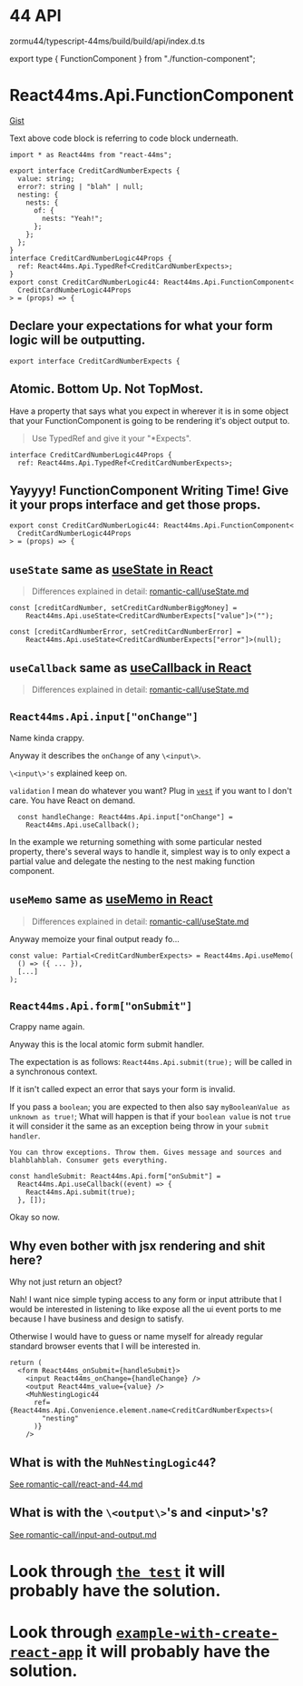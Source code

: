 # 44 API

zormu44/typescript-44ms/build/build/api/index.d.ts

export type { FunctionComponent } from "./function-component";

# React44ms.Api.FunctionComponent

[Gist](romantic-call/React44ms.Api.FunctionComponent.gist.tsx)

Text above code block is referring to code block underneath.

```
import * as React44ms from "react-44ms";

export interface CreditCardNumberExpects {
  value: string;
  error?: string | "blah" | null;
  nesting: {
    nests: {
      of: {
        nests: "Yeah!";
      };
    };
  };
}
interface CreditCardNumberLogic44Props {
  ref: React44ms.Api.TypedRef<CreditCardNumberExpects>;
}
export const CreditCardNumberLogic44: React44ms.Api.FunctionComponent<
  CreditCardNumberLogic44Props
> = (props) => {
```

## Declare your expectations for what your form logic will be outputting.

```
export interface CreditCardNumberExpects {
```

## Atomic. Bottom Up. Not TopMost.

Have a property that says what you expect in wherever it is in some object that your FunctionComponent is going to be rendering it's object output to.

> Use TypedRef and give it your "*Expects".

```
interface CreditCardNumberLogic44Props {
  ref: React44ms.Api.TypedRef<CreditCardNumberExpects>;
```

## Yayyyy! FunctionComponent Writing Time! Give it your props interface and get those props.

```
export const CreditCardNumberLogic44: React44ms.Api.FunctionComponent<
  CreditCardNumberLogic44Props
> = (props) => {
```

## `useState` same as [useState in React](https://beta.reactjs.org/learn)

> Differences explained in detail: [romantic-call/useState.md](romantic-call/useState.md)

```
const [creditCardNumber, setCreditCardNumberBiggMoney] =
    React44ms.Api.useState<CreditCardNumberExpects["value"]>("");

const [creditCardNumberError, setCreditCardNumberError] =
    React44ms.Api.useState<CreditCardNumberExpects["error"]>(null);
```

## `useCallback` same as [useCallback in React](https://beta.reactjs.org/learn)

> Differences explained in detail: [romantic-call/useState.md](romantic-call/useCallback.md)

## `React44ms.Api.input["onChange"]`

Name kinda crappy.

Anyway it describes the `onChange` of any `\<input\>`.

`\<input\>'s` explained keep on.

`validation` I mean do whatever you want? Plug in [`vest`](https://vestjs.dev/) if you want to I don't care. You have React on demand.

```
  const handleChange: React44ms.Api.input["onChange"] =
    React44ms.Api.useCallback();
```

In the example we returning something with some particular nested property, there's several ways to handle it, simplest way is to only expect a partial value and delegate the nesting to the nest making function component.

## `useMemo` same as [useMemo in React](https://beta.reactjs.org/learn)

> Differences explained in detail: [romantic-call/useState.md](romantic-call/useMemo.md)

Anyway memoize your final output ready fo...

```
const value: Partial<CreditCardNumberExpects> = React44ms.Api.useMemo(
  () => ({ ... }),
  [...]
);
```
## `React44ms.Api.form["onSubmit"]`

Crappy name again.

Anyway this is the local atomic form submit handler.

The expectation is as follows: `React44ms.Api.submit(true);` will be called in a synchronous context.

If it isn't called expect an error that says your form is invalid.

If you pass a `boolean`; you are expected to then also say `myBooleanValue as unknown as true!`; What will happen is that if your `boolean value` is not `true` it will consider it the same as an exception being throw in your `submit handler`.

`You can throw exceptions. Throw them. Gives message and sources and blahblahblah. Consumer gets everything.`

```
const handleSubmit: React44ms.Api.form["onSubmit"] =
  React44ms.Api.useCallback((event) => {
    React44ms.Api.submit(true);
  }, []);
```

Okay so now.

## Why even bother with jsx rendering and shit here?

Why not just return an object?

Nah! I want nice simple typing access to any form or input attribute that I would be interested in listening to like expose all the ui event ports to me because I have business and design to satisfy.

Otherwise I would have to guess or name myself for already regular standard browser events that I will be interested in.

```
return (
  <form React44ms_onSubmit={handleSubmit}>
    <input React44ms_onChange={handleChange} />
    <output React44ms_value={value} />
    <MuhNestingLogic44
      ref={React44ms.Api.Convenience.element.name<CreditCardNumberExpects>(
        "nesting"
      )}
    />
```

## What is with the `MuhNestingLogic44`?

[See romantic-call/react-and-44.md](romantic-call/react-and-44.md)

## What is with the `\<output\>`'s and \<input\>'s?

[See romantic-call/input-and-output.md](romantic-call/input-and-output.md)

# Look through [`the test`](./the-test/src/hello.test.tsx) it will probably have the solution.

# Look through [`example-with-create-react-app`](./example-with-create-react-app/package.json) it will probably have the solution.